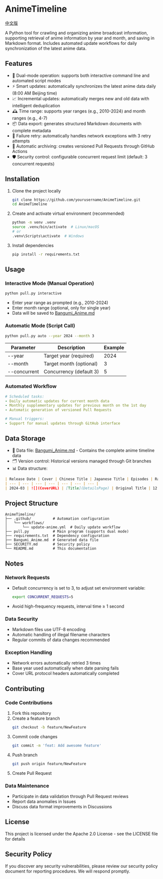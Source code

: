 # AnimeTimeline

[中文版](README_zh.md)

A Python tool for crawling and organizing anime broadcast information, supporting retrieval of anime information by year and month, and saving in Markdown format. Includes automated update workflows for daily synchronization of the latest anime data.

## Features

- 📅 Dual-mode operation: supports both interactive command line and automated script modes
- ⚡ Smart updates: automatically synchronizes the latest anime data daily (8:00 AM Beijing time)
- 📈 Incremental updates: automatically merges new and old data with intelligent deduplication
- 🕰️ Time range: supports year ranges (e.g., 2010-2024) and month ranges (e.g., 4-7)
- 📦 Data export: generates structured Markdown documents with complete metadata
- 🔁 Failure retry: automatically handles network exceptions with 3 retry attempts
- 🤖 Automatic archiving: creates versioned Pull Requests through GitHub Actions
- 🛡️ Security control: configurable concurrent request limit (default: 3 concurrent requests)

## Installation

1. Clone the project locally
   ```bash
   git clone https://github.com/yourusername/AnimeTimeline.git
   cd AnimeTimeline
   ```

2. Create and activate virtual environment (recommended)
   ```bash
   python -m venv .venv
   source .venv/bin/activate  # Linux/macOS
   # or
   .venv\Scripts\activate  # Windows
   ```

3. Install dependencies
   ```bash
   pip install -r requirements.txt
   ```

## Usage

### Interactive Mode (Manual Operation)

```bash
python pull.py interactive
```

- Enter year range as prompted (e.g., 2010-2024)
- Enter month range (optional, only for single year)
- Data will be saved to [Bangumi_Anime.md](Bangumi_Anime.md)

### Automatic Mode (Script Call)

```bash
python pull.py auto --year 2024 --month 3
```

| Parameter | Description | Example |
| --- | --- | --- |
| --year | Target year (required) | 2024 |
| --month | Target month (optional) | 3 |
| --concurrent | Concurrency (default 3) | 5 |

### Automated Workflow

```yaml
# Scheduled tasks:
- Daily automatic updates for current month data
- Monthly supplementary updates for previous month on the 1st day
- Automatic generation of versioned Pull Requests

# Manual triggers:
- Support for manual updates through GitHub interface
```

## Data Storage

- 📂 Data file: [Bangumi_Anime.md](Bangumi_Anime.md) - Contains the complete anime timeline data
- 🗂️ Version control: Historical versions managed through Git branches
- 📊 Data structure:

```markdown
| Release Date | Cover | Chinese Title | Japanese Title | Episodes | Rating | Voters |
| --- | --- | --- | --- | --- | --- | --- |
| 2024-03 | ![](CoverURL) | [Title](DetailsPage) | Original Title | 12 | 8.9 | 1523 |
```

## Project Structure

```
AnimeTimeline/
├── .github/          # Automation configuration
│   └── workflows/
│       └── update-anime.yml  # Daily update workflow
├── pull.py           # Main program (supports dual mode)
├── requirements.txt  # Dependency configuration
├── Bangumi_Anime.md  # Generated data file
├── SECURITY.md       # Security policy
└── README.md         # This documentation
```

## Notes

### Network Requests

- Default concurrency is set to 3, to adjust set environment variable:
  ```bash
  export CONCURRENT_REQUESTS=5
  ```
- Avoid high-frequency requests, interval time ≥ 1 second

### Data Security

- Markdown files use UTF-8 encoding
- Automatic handling of illegal filename characters
- Regular commits of data changes recommended

### Exception Handling

- Network errors automatically retried 3 times
- Base year used automatically when date parsing fails
- Cover URL protocol headers automatically completed

## Contributing

### Code Contributions

1. Fork this repository
2. Create a feature branch
   ```bash
   git checkout -b feature/NewFeature
   ```
3. Commit code changes
   ```bash
   git commit -m 'feat: Add awesome feature'
   ```
4. Push branch
   ```bash
   git push origin feature/NewFeature
   ```
5. Create Pull Request

### Data Maintenance

- Participate in data validation through Pull Request reviews
- Report data anomalies in Issues
- Discuss data format improvements in Discussions

## License

This project is licensed under the Apache 2.0 License - see the LICENSE file for details

## Security Policy

If you discover any security vulnerabilities, please review our security policy document for reporting procedures. We will respond promptly.